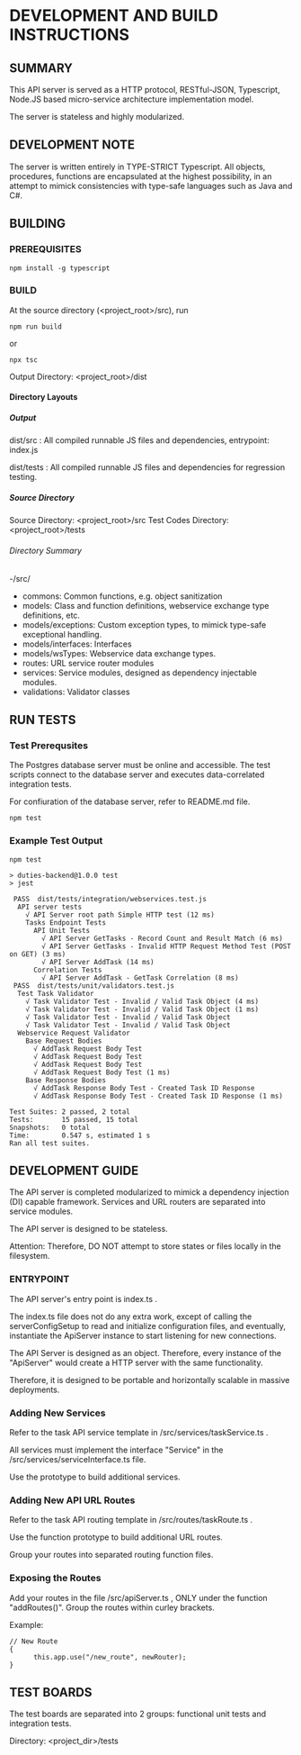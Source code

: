 # DEVELOPMENT AND BUILD INSTRUCTIONS

## SUMMARY

This API server is served as a HTTP protocol, RESTful-JSON, Typescript, Node.JS based micro-service architecture implementation model.

The server is stateless and highly modularized.

## DEVELOPMENT NOTE

The server is written entirely in TYPE-STRICT Typescript. All objects, procedures, functions are encapsulated at the highest possibility, in an attempt to mimick consistencies with type-safe languages such as Java and C#.

## BUILDING

### PREREQUISITES

```
npm install -g typescript
```

### BUILD

At the source directory (<project_root>/src), run

```
npm run build
```

or

```
npx tsc
```

Output Directory: <project_root>/dist

#### Directory Layouts

##### Output

dist/src : All compiled runnable JS files and dependencies, entrypoint: index.js

dist/tests : All compiled runnable JS files and dependencies for regression testing.

##### Source Directory

Source Directory: <project_root>/src
Test Codes Directory: <project_root>/tests

###### Directory Summary

-/src/

* commons: Common functions, e.g. object sanitization
* models: Class and function definitions, webservice exchange type definitions, etc.
* models/exceptions: Custom exception types, to mimick type-safe exceptional handling.
* models/interfaces: Interfaces
* models/wsTypes: Webservice data exchange types.
* routes: URL service router modules
* services: Service modules, designed as dependency injectable modules.
* validations: Validator classes

## RUN TESTS

### Test Prerequsites

The Postgres database server must be online and accessible. The test scripts connect to the database server and executes data-correlated integration tests.

For confiuration of the database server, refer to README.md file.

```
npm test
```

### Example Test Output

```
npm test

> duties-backend@1.0.0 test
> jest

 PASS  dist/tests/integration/webservices.test.js
  API server tests
    √ API Server root path Simple HTTP test (12 ms)
    Tasks Endpoint Tests
      API Unit Tests
        √ API Server GetTasks - Record Count and Result Match (6 ms)
        √ API Server GetTasks - Invalid HTTP Request Method Test (POST on GET) (3 ms)
        √ API Server AddTask (14 ms)
      Correlation Tests
        √ API Server AddTask - GetTask Correlation (8 ms)
 PASS  dist/tests/unit/validators.test.js
  Test Task Validator
    √ Task Validator Test - Invalid / Valid Task Object (4 ms)
    √ Task Validator Test - Invalid / Valid Task Object (1 ms)
    √ Task Validator Test - Invalid / Valid Task Object
    √ Task Validator Test - Invalid / Valid Task Object
  Webservice Request Validator
    Base Request Bodies
      √ AddTask Request Body Test
      √ AddTask Request Body Test
      √ AddTask Request Body Test
      √ AddTask Request Body Test (1 ms)
    Base Response Bodies
      √ AddTask Response Body Test - Created Task ID Response
      √ AddTask Response Body Test - Created Task ID Response (1 ms)

Test Suites: 2 passed, 2 total
Tests:       15 passed, 15 total
Snapshots:   0 total
Time:        0.547 s, estimated 1 s
Ran all test suites.
```

## DEVELOPMENT GUIDE

The API server is completed modularized to mimick a dependency injection (DI) capable framework. Services and URL routers are separated into service modules.

The API server is designed to be stateless.

Attention: Therefore, DO NOT attempt to store states or files locally in the filesystem.

### ENTRYPOINT

The API server's entry point is index.ts .

The index.ts file does not do any extra work, except of calling the serverConfigSetup to read and initialize configuration files, and eventually, instantiate the ApiServer instance to start listening for new connections.
  
The API Server is designed as an object. Therefore, every instance of the "ApiServer" would create a HTTP server with the same functionality.

Therefore, it is designed to be portable and horizontally scalable in massive deployments.

### Adding New Services

Refer to the task API service template in /src/services/taskService.ts .  

All services must implement the interface "Service" in the /src/services/serviceInterface.ts file.

Use the prototype to build additional services.

### Adding New API URL Routes

Refer to the task API routing template in /src/routes/taskRoute.ts .  

Use the function prototype to build additional URL routes.

Group your routes into separated routing function files.

### Exposing the Routes

Add your routes in the file /src/apiServer.ts , ONLY under the function "addRoutes()". Group the routes within curley brackets.

Example:

```
// New Route
{
      this.app.use("/new_route", newRouter);
}
```

## TEST BOARDS

The test boards are separated into 2 groups: functional unit tests and integration tests.

Directory: <project_dir>/tests